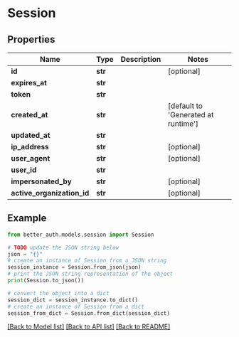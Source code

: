 # Session


## Properties

Name | Type | Description | Notes
------------ | ------------- | ------------- | -------------
**id** | **str** |  | [optional] 
**expires_at** | **str** |  | 
**token** | **str** |  | 
**created_at** | **str** |  | [default to 'Generated at runtime']
**updated_at** | **str** |  | 
**ip_address** | **str** |  | [optional] 
**user_agent** | **str** |  | [optional] 
**user_id** | **str** |  | 
**impersonated_by** | **str** |  | [optional] 
**active_organization_id** | **str** |  | [optional] 

## Example

```python
from better_auth.models.session import Session

# TODO update the JSON string below
json = "{}"
# create an instance of Session from a JSON string
session_instance = Session.from_json(json)
# print the JSON string representation of the object
print(Session.to_json())

# convert the object into a dict
session_dict = session_instance.to_dict()
# create an instance of Session from a dict
session_from_dict = Session.from_dict(session_dict)
```
[[Back to Model list]](../README.md#documentation-for-models) [[Back to API list]](../README.md#documentation-for-api-endpoints) [[Back to README]](../README.md)


